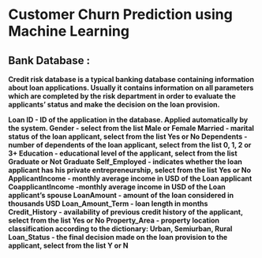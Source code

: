 # Customer Churn Prediction using Machine Learning

## Bank Database :

**Credit risk database is a typical banking database containing information about loan applications. Usually it contains information on all parameters which are completed by the risk department in order to evaluate the applicants’ status and make the decision on the loan provision.** 

**Loan ID - ID of the application in the database. Applied automatically by the system.
Gender - select from the list Male or Female
Married - marital status of the loan applicant, select from the list Yes or No
Dependents - number of dependents of the loan applicant, select from the list 0, 1, 2 or 3+
Education - educational level of the applicant, select from the list Graduate or Not Graduate
Self_Employed - indicates whether the loan applicant has his private entrepreneurship, select from the list Yes or No
ApplicantIncome - monthly average income in USD of the Loan applicant
CoapplicantIncome -monthly average income in USD of the Loan applicant’s spouse
LoanAmount - amount of the loan considered in thousands USD
Loan_Amount_Term - loan length in months
Credit_History - availability of previous credit history of the applicant, select from the list Yes or No
Property_Area - property location classification according to the dictionary: Urban, Semiurban, Rural
Loan_Status - the final decision made on the loan provision to the applicant, select from the list Y or N**

